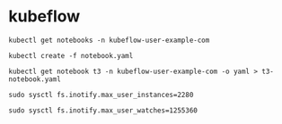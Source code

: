 # kubeflow

```
kubectl get notebooks -n kubeflow-user-example-com
```

```
kubectl create -f notebook.yaml
```

```
kubectl get notebook t3 -n kubeflow-user-example-com -o yaml > t3-notebook.yaml
```

```
sudo sysctl fs.inotify.max_user_instances=2280
```

```
sudo sysctl fs.inotify.max_user_watches=1255360
```